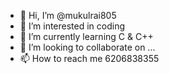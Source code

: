 - 👋 Hi, I’m @mukulrai805
- 👀 I’m interested in coding
- 🌱 I’m currently learning C & C++
- 💞️ I’m looking to collaborate on ...
- 📫 How to reach me 6206838355

<!---
mukulrai805/mukulrai805 is a ✨ special ✨ repository because its `README.md` (this file) appears on your GitHub profile.
You can click the Preview link to take a look at your changes.
--->
